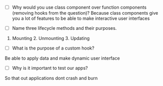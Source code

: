 - [ ] Why would you use class component over function components (removing hooks from the question)?
Because class components give you a lot of features to be able to make interactive user interfaces

- [ ] Name three lifecycle methods and their purposes.
1. Mounting 2. Unmounting 3. Updating

- [ ] What is the purpose of a custom hook?

Be able to apply data and make dynamic user interface

- [ ] Why is it important to test our apps?

So that out applications dont crash and burn